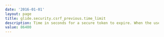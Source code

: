```yaml
---
date: '2016-01-01'
layout: page
title: glide.security.csrf_previous.time_limit
description: Time in seconds for a secure token to expire. When the user session expires, the secure token expires with it, unless the "allowing reuse of expired tokens are allowed" property is enabled, and its within the time frame described by this property This token is used to prevent cross site request forgery attacks. (default is 86400 seconds or 1 day)
value: 86400
---
```

